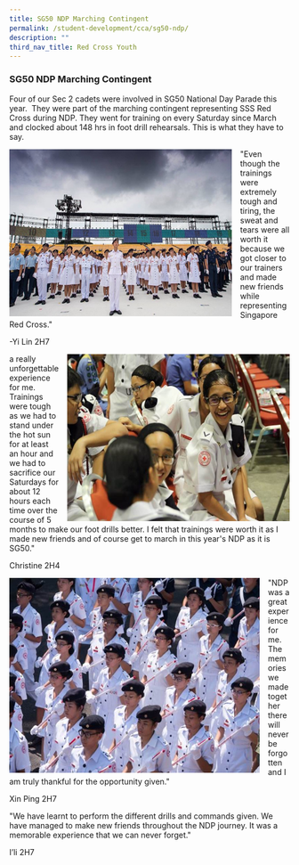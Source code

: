 ```yaml
---
title: SG50 NDP Marching Contingent
permalink: /student-development/cca/sg50-ndp/
description: ""
third_nav_title: Red Cross Youth
---
```


### SG50 NDP Marching Contingent

Four of our Sec 2 cadets were involved in SG50 National Day Parade this year. 
They were part of the marching contingent representing SSS Red Cross during NDP. They went for training on every Saturday since March and clocked about 148 hrs in foot drill rehearsals. This is what they have to say.

<img src="/images/SG50NDP1.png" style="width:400px;height:300px;margin-right:15px;" align = "left">
"Even though the trainings were extremely tough and tiring, the sweat and tears were all worth it because we got closer to our trainers and made new friends while representing Singapore Red Cross."        

-Yi Lin 2H7

<img src="/images/SG50NDP2.jpg" style="width:400px;height:300px;margin-left:15px;" align = "right">
a really unforgettable experience for me. Trainings were tough as we had to stand under the hot sun for at least an hour and we had to sacrifice our Saturdays for about 12 hours each time over the course of 5 months to make our foot drills better. I felt that trainings were worth it as I made new friends and of course get to march in this year's NDP as it is SG50."

Christine 2H4

<img src="/images/SG50NDP3.jpg" style="width:450px;height:350px;margin-right:15px;" align = "left">

"NDP was a great experience for me. The memories we made together there will never be forgotten and I am truly thankful for the opportunity given."

Xin Ping 2H7

"We have learnt to perform the different drills and commands given. We have managed to make new friends throughout the NDP journey. It was a memorable experience that we can never forget."

I’li 2H7

